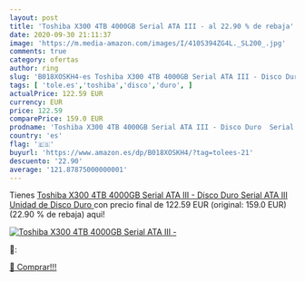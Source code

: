 ```yaml
---
layout: post
title: 'Toshiba X300 4TB 4000GB Serial ATA III - al 22.90 % de rebaja'
date: 2020-09-30 21:11:37
image: 'https://m.media-amazon.com/images/I/410S394ZG4L._SL200_.jpg'
comments: true
category: ofertas
author: ring
slug: 'B018XOSKH4-es Toshiba X300 4TB 4000GB Serial ATA III - Disco Duro Serial...'
tags: [ 'tole.es','toshiba','disco','duro', ]
actualPrice: 122.59 EUR
currency: EUR
price: 122.59
comparePrice: 159.0 EUR
prodname: 'Toshiba X300 4TB 4000GB Serial ATA III - Disco Duro  Serial ATA III  Unidad de Disco Duro '
country: 'es'
flag: '🇪🇸'
buyurl: 'https://www.amazon.es/dp/B018XOSKH4/?tag=tolees-21'
descuento: '22.90'
average: '121.87875000000001'
---
```


Tienes [Toshiba X300 4TB 4000GB Serial ATA III - Disco Duro  Serial ATA III  Unidad de Disco Duro ](https://www.amazon.es/dp/B018XOSKH4/?tag=tolees-21) con precio final de  122.59 EUR (original: 159.0 EUR) (22.90 %  de rebaja) aqui!

[![Toshiba X300 4TB 4000GB Serial ATA III -](https://m.media-amazon.com/images/I/410S394ZG4L._SL200_.jpg)](https://www.amazon.es/dp/B018XOSKH4/?tag=tolees-21)

🔎:


[🛒 Comprar!!!](https://www.amazon.es/dp/B018XOSKH4/?tag=tolees-21)
